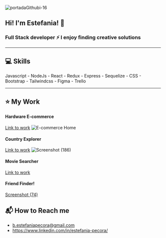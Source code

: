 


![portadaGithubi-16](https://user-images.githubusercontent.com/77625247/127816974-77e972c5-8145-479b-8e41-b8f005ef24af.jpg)
## Hi! I'm Estefania! :rocket:

### Full Stack developer :zap: I enjoy finding creative solutions
- - -
## :computer: Skills
Javascript - NodeJs - React - Redux - Express - Sequelize - CSS - Bootstrap - Tailwindcss - Figma - Trello
- - -
## :star: My Work

#### Hardware E-commerce
[Link to work](https://e-commerce-copy.vercel.app)
![E-commerce Home](https://user-images.githubusercontent.com/77625247/127784466-a965fbc8-ff72-41ba-a93c-d49238223763.png)

#### Country Explorer
[Link to work](https://github.com/estePecora/Countries-App)
![Screenshot (186)](https://user-images.githubusercontent.com/77625247/127819295-ca797760-1a70-4403-adfa-16100c5e5c74.png)


#### Movie Searcher
[Link to work](https://github.com/estePecora/MovieSearcher)


#### Friend Finder!
[Screenshot (74)](https://user-images.githubusercontent.com/77625247/127819405-d5840fcd-39fb-4acb-b48a-6d67eec28552.png)


## :mailbox_with_mail: How to Reach me
- b.estefaniapecora@gmail.com
- https://www.linkedin.com/in/estefania-pecora/






